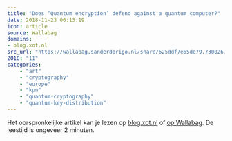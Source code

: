 ```yaml
---
title: "Does ‘Quantum encryption’ defend against a quantum computer?"
date: 2018-11-23 06:13:19
icon: article
source: Wallabag
domains:
- blog.xot.nl
src_url: "https://wallabag.sanderdorigo.nl/share/625ddf7e65de79.73002610"
2018: "11"
categories:
    - "art"
    - "cryptography"
    - "europe"
    - "kpn"
    - "quantum-cryptography"
    - "quantum-key-distribution"
---
```

Het oorspronkelijke artikel kan je lezen op [blog.xot.nl](http://blog.xot.nl/2016/05/18/does-quantum-encryption-defend-against-a-quantum-computer/) of [op Wallabag](https://wallabag.sanderdorigo.nl/share/625ddf7e65de79.73002610). De leestijd is ongeveer 2 minuten.
